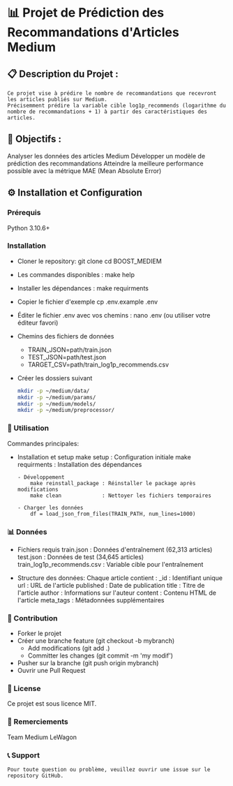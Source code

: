 # 📊 Projet de Prédiction des Recommandations d'Articles Medium

## 📋 Description du Projet :
	Ce projet vise à prédire le nombre de recommandations que recevront les articles publiés sur Medium.
	Précisemment prédire la variable cible log1p_recommends (logarithme du nombre de recommandations + 1) à partir des caractéristiques des articles.

## 🎯 Objectifs :
  Analyser les données des articles Medium
  Développer un modèle de prédiction des recommandations
  Atteindre la meilleure performance possible avec la métrique MAE (Mean Absolute Error)


## ⚙️ Installation et Configuration
###  Prérequis
  Python 3.10.6+

### Installation
- Cloner le repository:
  git clone <repository-url>
  cd BOOST_MEDIEM

- Les commandes disponibles :
  make help

- Installer les dépendances :
  make requirments

- Copier le fichier d'exemple
  cp .env.example .env

- Éditer le fichier .env avec vos chemins :
  nano .env    (ou utiliser votre éditeur favori)

- Chemins des fichiers de données
   - TRAIN_JSON=path/train.json
   - TEST_JSON=path/test.json
   - TARGET_CSV=path/train_log1p_recommends.csv

- Créer les dossiers suivant
  ```bash
  mkdir -p ~/medium/data/
  mkdir -p ~/medium/params/
  mkdir -p ~/medium/models/
  mkdir -p ~/medium/preprocessor/
  ```


### 🚀 Utilisation

Commandes principales:
  - Installation et setup
      make setup           : Configuration initiale
			make requirments     : Installation des dépendances

		- Développement
			make reinstall_package : Réinstaller le package après modifications
			make clean             : Nettoyer les fichiers temporaires

		- Charger les données
			df = load_json_from_files(TRAIN_PATH, num_lines=1000)


### 📊 Données
- Fichiers requis
    train.json : Données d'entraînement (62,313 articles)
    test.json : Données de test (34,645 articles)
    train_log1p_recommends.csv : Variable cible pour l'entraînement

- Structure des données:
    Chaque article contient :
      _id : Identifiant unique
      url : URL de l'article
      published : Date de publication
      title : Titre de l'article
      author : Informations sur l'auteur
      content : Contenu HTML de l'article
      meta_tags : Métadonnées supplémentaires


### 🤝 Contribution
  - Forker le projet
  - Créer une branche feature (git checkout -b mybranch)
	- Add modifications (git add .)
	- Committer les changes (git commit -m 'my modif')
  - Pusher sur la branche (git push origin mybranch)
  - Ouvrir une Pull Request

### 📝 License
 Ce projet est sous licence MIT.

### 🙏 Remerciements
  Team Medium
  LeWagon

### 📞 Support
	Pour toute question ou problème, veuillez ouvrir une issue sur le repository GitHub.
